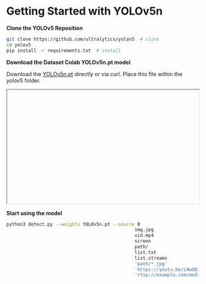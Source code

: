 # Getting Started with YOLOv5n

**Clone the YOLOv5 Reposition**

```bash
git clone https://github.com/ultralytics/yolov5  # clone
cd yolov5
pip install -r requirements.txt  # install
```

**Download the Dataset Colab YOLOv5n.pt model**

Download the <a href="https://datasetcolab.com/models" target="_blank">YOLOv5n.pt</a> directly or via curl. Place this file within the yolov5 folder.

<iframe
  src="localhost:3000/embed"
  style="width:100%; height:300px;"
></iframe>

**Start using the model**

```bash
python3 detect.py --weights YOLOv5n.pt --source 0                               # webcam
                                               img.jpg                         # image
                                               vid.mp4                         # video
                                               screen                          # screenshot
                                               path/                           # directory
                                               list.txt                        # list of images
                                               list.streams                    # list of streams
                                               'path/*.jpg'                    # glob
                                               'https://youtu.be/LNwODJXcvt4'  # YouTube
                                               'rtsp://example.com/media.mp4'  # RTSP, RTMP, HTTP stream
```